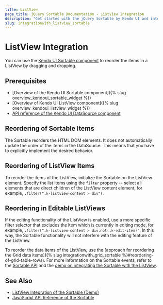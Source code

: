 ```yaml
---
title: ListView
page_title: jQuery Sortable Documentation - ListView Integration
description: "Get started with the jQuery Sortable by Kendo UI and integrate the component with the Kendo UI ListView."
slug: integrationwith_listview_sortable
---
```


# ListView Integration

You can use the [Kendo UI Sortable component](https://demos.telerik.com/aspnet-core/sortable/index) to reorder the items in a ListView by dragging and dropping.

## Prerequisites

* [Overview of the Kendo UI Sortable component]({% slug overview_kendoui_sortable_widget %})
* [Overview of Kendo UI ListView component]({% slug overview_kendoui_listview_widget %})
* [API reference of the Kendo UI DataSource component](/api/javascript/data/datasource#methods)

## Reordering of Sortable Items

The Sortable reorders the HTML DOM elements. It does not automatically update the order of the items in the DataSource. This means that you have to explicitly implement the desired behavior.

## Reordering of ListView Items

To reorder the items of the ListView, initialize the Sortable on the ListView element. Specify the list items using the `filter` property -- select all elements that are direct children of the ListView content element, for example, `.filter(".k-listview-content > div")`.

## Reordering in Editable ListViews

If the editing functionality of the ListView is enabled, use a more specific filter selector that excludes the item which is currently in editing mode, for example, `.filter(".k-listview-content > div:not(.k-edit-item)"`. In this way, the Sortable functionality will not interfere with the editing feature of the ListView.

To reorder the data items of the ListView, use the [approach for reordering the Grid data items]({% slug integrationwith_grid_sortable %}#reordering-of-grid-table-rows). For more information on the Sortable events, refer to the [Sortable API](/api/javascript/ui/sortable#events) and the [demo on integrating the Sortable with the ListView](https://demos.telerik.com/kendo-ui/web/sortable/integration-listview.html).

## See Also

* [ListView Integration of the Sortable (Demo)](https://demos.telerik.com/kendo-ui/sortable/integration-listview)
* [JavaScript API Reference of the Sortable](/api/javascript/ui/sortable)

